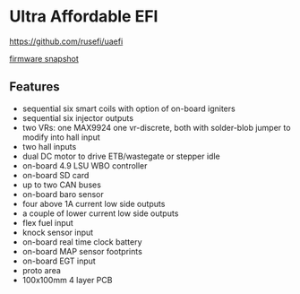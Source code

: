 # Ultra Affordable EFI

https://github.com/rusefi/uaefi

[firmware snapshot](https://rusefi.com/build_server/rusefi_bundle_uaefi.zip)

## Features

* sequential six smart coils with option of on-board igniters
* sequential six injector outputs
* two VRs: one MAX9924 one vr-discrete, both with solder-blob jumper to modify into hall input
* two hall inputs
* dual DC motor to drive ETB/wastegate or stepper idle
* on-board 4.9 LSU WBO controller
* on-board SD card
* up to two CAN buses
* on-board baro sensor
* four above 1A current low side outputs
* a couple of lower current low side outputs
* flex fuel input
* knock sensor input
* on-board real time clock battery
* on-board MAP sensor footprints
* on-board EGT input
* proto area
* 100x100mm 4 layer PCB
